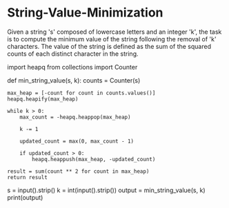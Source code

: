 # String-Value-Minimization
Given a string 's' composed of lowercase letters and an integer 'k', the task is to compute the minimum value of the string following the removal of 'k' characters. The value of the string is defined as the sum of the squared counts of each distinct character in the string.

import heapq
from collections import Counter

def min_string_value(s, k):
    counts = Counter(s)

    max_heap = [-count for count in counts.values()]
    heapq.heapify(max_heap)

    while k > 0:
        max_count = -heapq.heappop(max_heap)
        
        k -= 1

        updated_count = max(0, max_count - 1)

        if updated_count > 0:
            heapq.heappush(max_heap, -updated_count)

    result = sum(count ** 2 for count in max_heap)
    return result

s = input().strip()
k = int(input().strip())
output = min_string_value(s, k)
print(output)
